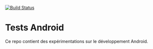 [![Build Status](https://travis-ci.org/pgentile/tests-android.svg?branch=master)](https://travis-ci.org/pgentile/tests-android)

Tests Android
=============

Ce repo contient des expérimentations sur le développement Android.

